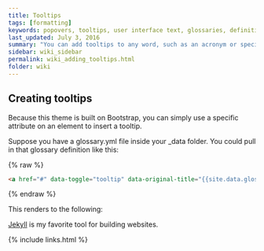 ```yaml
---
title: Tooltips
tags: [formatting]
keywords: popovers, tooltips, user interface text, glossaries, definitions
last_updated: July 3, 2016
summary: "You can add tooltips to any word, such as an acronym or specialized term. Tooltips work well for glossary definitions, because you don't have to keep repeating the definition, nor do you assume the reader already knows the word's meaning."
sidebar: wiki_sidebar
permalink: wiki_adding_tooltips.html
folder: wiki
---
```


## Creating tooltips
Because this theme is built on Bootstrap, you can simply use a specific attribute on an element to insert a tooltip.

Suppose you have a glossary.yml file inside your \_data folder. You could pull in that glossary definition like this:

{% raw %}
```html
<a href="#" data-toggle="tooltip" data-original-title="{{site.data.glossary.jekyll_platform}}">Jekyll</a> is my favorite tool for building websites.
```
{% endraw %}

This renders to the following:

<a href="#" data-toggle="tooltip" data-original-title="{{site.data.glossary.jekyll_platform}}">Jekyll</a> is my favorite tool for building websites.

{% include links.html %}
